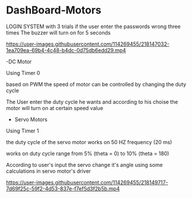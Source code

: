 # DashBoard-Motors

LOGIN SYSTEM with 3 trials if the user enter the passwords wrong three times
The buzzer will turn on for 5 seconds

https://user-images.githubusercontent.com/114269455/218147032-1ea709ea-69b4-4c48-b4dc-0d75db6edd29.mp4

-DC Motor

Using Timer 0

based on PWM the speed of motor can be controlled by changing the duty cycle

The User enter the duty cycle he wants and according to his choise the motor will turn on at certain speed value


- Servo Motors 

Using Timer 1

the duty cycle of the servo motor works on 50 HZ frequency (20 ms)

works on duty cycle range from 5% (theta = 0) to 10% (theta = 180)

According to user's input the servo change it's angle using some calculations in servo motor's driver



https://user-images.githubusercontent.com/114269455/218149717-7d69f25c-59f2-4d53-837e-f7ef5d3f2b5b.mp4

